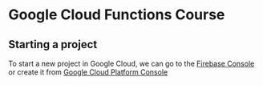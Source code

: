 # Google Cloud Functions Course
## Starting a project
To start a new project in Google Cloud, we can go to the [Firebase Console](https://console.firebase.google.com) or create it from [Google Cloud Platform Console](ttps://console.cloud.google.com)